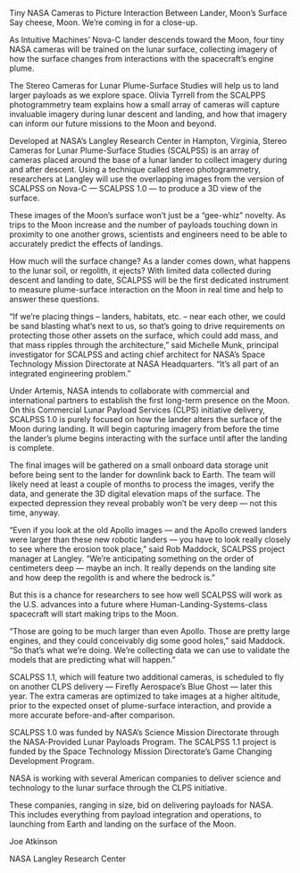 Tiny NASA Cameras to Picture Interaction Between Lander, Moon’s Surface 
 Say cheese, Moon. We’re coming in for a close-up.

As Intuitive Machines’ Nova-C lander descends toward the Moon, four tiny NASA cameras will be trained on the lunar surface, collecting imagery of how the surface changes from interactions with the spacecraft’s engine plume.

The Stereo Cameras for Lunar Plume-Surface Studies will help us to land larger payloads as we explore space. Olivia Tyrrell from the SCALPPS photogrammetry team explains how a small array of cameras will capture invaluable imagery during lunar descent and landing, and how that imagery can inform our future missions to the Moon and beyond.

Developed at NASA’s Langley Research Center in Hampton, Virginia, Stereo Cameras for Lunar Plume-Surface Studies (SCALPSS) is an array of cameras placed around the base of a lunar lander to collect imagery during and after descent. Using a technique called stereo photogrammetry, researchers at Langley will use the overlapping images from the version of SCALPSS on Nova-C — SCALPSS 1.0 — to produce a 3D view of the surface.

These images of the Moon’s surface won’t just be a “gee-whiz” novelty. As trips to the Moon increase and the number of payloads touching down in proximity to one another grows, scientists and engineers need to be able to accurately predict the effects of landings.

How much will the surface change? As a lander comes down, what happens to the lunar soil, or regolith, it ejects? With limited data collected during descent and landing to date, SCALPSS will be the first dedicated instrument to measure plume-surface interaction on the Moon in real time and help to answer these questions.

“If we’re placing things – landers, habitats, etc. – near each other, we could be sand blasting what’s next to us, so that’s going to drive requirements on protecting those other assets on the surface, which could add mass, and that mass ripples through the architecture,” said Michelle Munk, principal investigator for SCALPSS and acting chief architect for NASA’s Space Technology Mission Directorate at NASA Headquarters. “It’s all part of an integrated engineering problem.”

Under Artemis, NASA intends to collaborate with commercial and international partners to establish the first long-term presence on the Moon. On this Commercial Lunar Payload Services (CLPS) initiative delivery, SCALPSS 1.0 is purely focused on how the lander alters the surface of the Moon during landing. It will begin capturing imagery from before the time the lander’s plume begins interacting with the surface until after the landing is complete.

The final images will be gathered on a small onboard data storage unit before being sent to the lander for downlink back to Earth. The team will likely need at least a couple of months to process the images, verify the data, and generate the 3D digital elevation maps of the surface. The expected depression they reveal probably won’t be very deep — not this time, anyway.

“Even if you look at the old Apollo images — and the Apollo crewed landers were larger than these new robotic landers — you have to look really closely to see where the erosion took place,” said Rob Maddock, SCALPSS project manager at Langley. “We’re anticipating something on the order of centimeters deep — maybe an inch. It really depends on the landing site and how deep the regolith is and where the bedrock is.”

But this is a chance for researchers to see how well SCALPSS will work as the U.S. advances into a future where Human-Landing-Systems-class spacecraft will start making trips to the Moon.

“Those are going to be much larger than even Apollo. Those are pretty large engines, and they could conceivably dig some good holes,” said Maddock. “So that’s what we’re doing. We’re collecting data we can use to validate the models that are predicting what will happen.”

SCALPSS 1.1, which will feature two additional cameras, is scheduled to fly on another CLPS delivery — Firefly Aerospace’s Blue Ghost — later this year. The extra cameras are optimized to take images at a higher altitude, prior to the expected onset of plume-surface interaction, and provide a more accurate before-and-after comparison.

SCALPSS 1.0 was funded by NASA’s Science Mission Directorate through the NASA-Provided Lunar Payloads Program. The SCALPSS 1.1 project is funded by the Space Technology Mission Directorate’s Game Changing Development Program.

NASA is working with several American companies to deliver science and technology to the lunar surface through the CLPS initiative.

These companies, ranging in size, bid on delivering payloads for NASA. This includes everything from payload integration and operations, to launching from Earth and landing on the surface of the Moon.

Joe Atkinson

NASA Langley Research Center